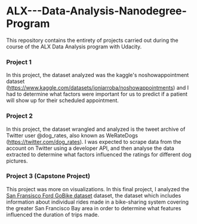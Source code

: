 # ALX---Data-Analysis-Nanodegree-Program
This repository contains the entirety of projects carried out during the course of the ALX Data Analysis program with Udacity.
### Project 1
In this project, the dataset analyzed was the kaggle's noshowappointment dataset (<a href>https://www.kaggle.com/datasets/joniarroba/noshowappointments</a>) and I had to determine what factors were important for us to predict if a patient will show up for their scheduled appointment.
### Project 2
In this project, the dataset wrangled and analyzed is the tweet archive of Twitter user @dog_rates, also known as WeRateDogs (<a href>https://twitter.com/dog_rates</a>). I was expected to scrape data from the account on Twitter using a developer API, and then analyse the data extracted to determine what factors influenced the ratings for different dog pictures.
### Project 3 (Capstone Project)
This project was more on visualizations. In this final project, I analyzed the <a href> San Fransisco Ford GoBike dataset</a> dataset, the dataset which includes information about individual rides made in a bike-sharing system covering the greater San Francisco Bay area in order to determine what features influenced the duration of trips made.
